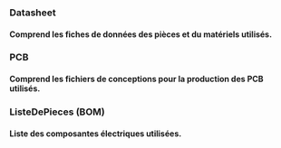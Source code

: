 ### Datasheet
#### Comprend les fiches de données des pièces et du matériels utilisés.

### PCB
#### Comprend les fichiers de conceptions pour la production des PCB utilisés.

### ListeDePieces (BOM)
#### Liste des composantes électriques utilisées. 
